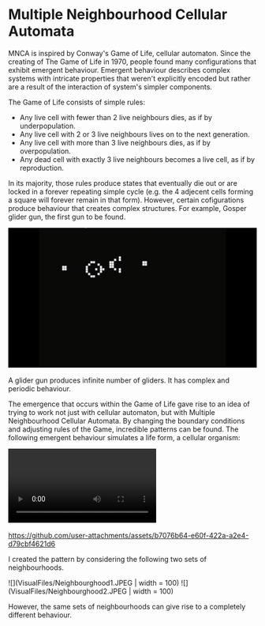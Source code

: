 # Multiple Neighbourhood Cellular Automata
MNCA is inspired by Conway's Game of Life, cellular automaton. Since the creating of The Game of Life in 1970, people found 
many configurations that exhibit emergent behaviour. Emergent behaviour describes complex systems with intricate properties that weren't explicitly encoded but rather are a result of the interaction of system's simpler components. 

The Game of Life consists of simple rules:
* Any live cell with fewer than 2 live neighbours dies, as if by underpopulation.
* Any live cell with 2 or 3 live neighbours lives on to the next generation.
* Any live cell with more than 3 live neighbours dies, as if by overpopulation.
* Any dead cell with exactly 3 live neighbours becomes a live cell, as if by reproduction.

In its majority, those rules produce states that eventually die out or are locked in a forever repeating simple cycle (e.g. the 4 adjecent cells forming a square will forever remain in that form). However, certain cofigurations produce behaviour that creates complex structures. For example, Gosper glider gun, the first gun to be found. 

![Gosper Glider Gun](VisualFiles/Glider_gun.gif)

A glider gun produces infinite number of gliders. It has complex and periodic behaviour. 

The emergence that occurs within the Game of Life gave rise to an idea of trying to work not just with cellular automaton, but with Multiple Neighbourhood Cellular Automata. By changing the boundary conditions and adjusting rules of the Game, incredible patterns can be found. 
The following emergent behaviour simulates a life form, a cellular organism:

<video controls src="VisualFiles/Cells6.mp4" title="The emergence of a cellular life-form"></video>

https://github.com/user-attachments/assets/b7076b64-e60f-422a-a2e4-d79cbf4621d6

I created the pattern by considering the following two sets of neighbourhoods. 

![](VisualFiles/Neighbourghood1.JPEG | width = 100) ![](VisualFiles/Neighbourghood2.JPEG | width = 100) 

However, the same sets of neighbourhoods can give rise to a completely different behaviour.